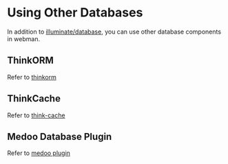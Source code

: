 # Using Other Databases
In addition to [illuminate/database](https://github.com/illuminate/database), you can use other database components in webman.

## ThinkORM
Refer to [thinkorm](thinkorm.md)

## ThinkCache
Refer to [think-cache](thinkcache.md)

## Medoo Database Plugin
Refer to [medoo plugin](../db/medoo.md)
